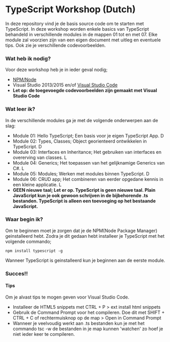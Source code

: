 # TypeScript Workshop (Dutch)

In deze repository vind je de basis source code om te starten met TypeScript. In deze workshop worden enkele basics van TypeScript behandeld in verschillende modules in de mappen 01 tot en met 07. Elke module zal voorzien zijn van een eigen document met uitleg en eventuele tips. Ook zie je verschillende codevoorbeelden.

### Wat heb ik nodig?
Voor deze workshop heb je in ieder geval nodig;
- [NPM/Node](https://nodejs.org/en/)
- Visual Studio 2013/2015 en/of [Visual Studio Code](https://code.visualstudio.com/)
- **Let op: de toegevoegde codevoorbeelden zijn gemaakt met Visual Studio Code**


### Wat leer ik?
In de verschillende modules ga je met de volgende onderwerpen aan de slag:
- Module 01: Hello TypeScript; Een basis voor je eigen TypeScript App. D
- Module 02: Types, Classes; Object georienteerd ontwikkelen in TypeScript. D
- Module 03: Interfaces en Inheritance; Het gebruiken van interfaces en overerving van classes. L
- Module 04: Generics; Het toepassen van het gelijknamige Generics van C#. L
- Module 05: Modules; Werken met modules binnen TypeScript. D
- Module 06: CRUD app; Het combineren van eerder opgedane kennis in een kleine applicatie. L
- **GEEN nieuwe taal; Let er op. TypeScript is geen nieuwe taal. Plain JavaScript kun je ook gewoon schrijven in de bijbehorende .ts bestanden. TypeScript is alleen een toevoeging op het bestaande JavaScript.**


### Waar begin ik?
Om te beginnen moet je zorgen dat je de NPM(Node Package Manager) geinstalleerd hebt. Zodra je dit gedaan hebt installeer je TypeScript met het volgende commando;
```
npm install typescript -g
```
Wanneer TypeScript is geinstalleerd kun je beginnen aan de eerste module. 

### Succes!!

#### Tips
Om je alvast  tips te mogen geven voor Visual Studio Code.
- Installeer de HTML5 snippets met CTRL + P > ext install html snippets
- Gebruik de Command Prompt voor het compileren. Doe dit met SHIFT + CTRL + C of rechtermuisknop op de map > Open in Command Prompt 
- Wanneer je veelvoudig werkt aan .ts bestanden kun je met het commando tsc -w de bestanden in je map kunnen 'watchen' zo hoef je niet ieder keer te compileren.
